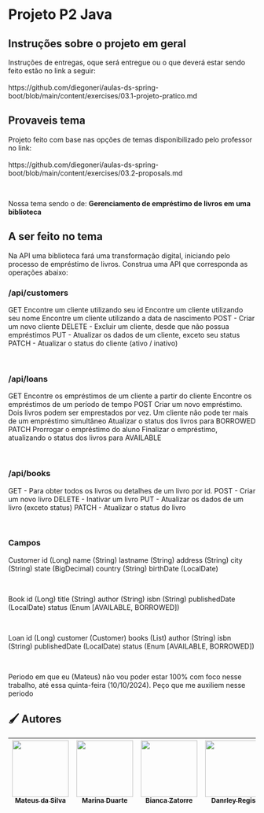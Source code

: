 <h1> Projeto P2 Java </h1>

<h2>Instruções sobre o projeto em geral</h2>

<p>Instruções de entregas, oque será entregue ou o que deverá estar sendo feito estão no link a seguir:<br><br>
https://github.com/diegoneri/aulas-ds-spring-boot/blob/main/content/exercises/03.1-projeto-pratico.md</p>

<h2> Provaveis tema</h2>
<p></p>Projeto feito com base nas opções de temas disponibilizado pelo professor no link:<br><br>
https://github.com/diegoneri/aulas-ds-spring-boot/blob/main/content/exercises/03.2-proposals.md</p>
<br><p>Nossa tema sendo o de: <b>Gerenciamento de empréstimo de livros em uma biblioteca</b></p>

<h2>A ser feito no tema</h2>

<p>
  Na API uma biblioteca fará uma transformação digital, iniciando pelo processo de empréstimo de livros. Construa uma API que corresponda as operações abaixo:

<h3>/api/customers</h3>
<p>
GET
Encontre um cliente utilizando seu id
Encontre um cliente utilizando seu nome
Encontre um cliente utilizando a data de nascimento
POST - Criar um novo cliente
DELETE - Excluir um cliente, desde que não possua empréstimos
PUT - Atualizar os dados de um cliente, exceto seu status
PATCH - Atualizar o status do cliente (ativo / inativo)
</p><br>
<h3>/api/loans</h3>
<p>
GET
Encontre os empréstimos de um cliente a partir do cliente
Encontre os empréstimos de um período de tempo
POST
Criar um novo empréstimo.
Dois livros podem ser emprestados por vez.
Um cliente não pode ter mais de um empréstimo simultâneo
Atualizar o status dos livros para BORROWED
PATCH
Prorrogar o empréstimo do aluno
Finalizar o empréstimo, atualizando o status dos livros para AVAILABLE
</p><br>
<h3>/api/books</h3>
<p>
GET - Para obter todos os livros ou detalhes de um livro por id.
POST - Criar um novo livro
DELETE - Inativar um livro
PUT - Atualizar os dados de um livro (exceto status)
PATCH - Atualizar o status do livro
</p><br>
<h3>Campos</h3>
<p>
Customer
id (Long)
name (String)
lastname (String)
address (String)
city (String)
state (BigDecimal)
country (String)
birthDate (LocalDate)
</p><br>
<p>
Book
id (Long)
title (String)
author (String)
isbn (String)
publishedDate (LocalDate)
status (Enum [AVAILABLE, BORROWED])
</p><br>
<p>
Loan
id (Long)
customer (Customer)
books (List)
author (String)
isbn (String)
publishedDate (LocalDate)
status (Enum [AVAILABLE, BORROWED])
</p><br>
</p>

<p>Periodo em que eu (Mateus) não vou poder estar 100% com foco nesse trabalho, até essa quinta-feira (10/10/2024). Peço que me auxiliem nesse periodo</p>

<h2 align="left">🖌️ Autores </h2>

| [<img loading="lazy" src="https://avatars.githubusercontent.com/u/125374128?v=4" width=115><br><sub>Mateus da Silva</sub>](https://github.com/Matias5789) |  [<img loading="lazy" src="https://avatars.githubusercontent.com/u/125374126?v=4" width=115><br><sub>Marina Duarte</sub>](https://github.com/maricamano) |  [<img loading="lazy" src="https://avatars.githubusercontent.com/u/112172388?v=4" width=115><br><sub>Bianca Zatorre</sub>](https://github.com/biancazatorre) |  [<img loading="lazy" src="https://avatars.githubusercontent.com/u/112701726?v=4" width=115><br><sub>Danrley Regis</sub>](https://github.com/DanHunterz1) |
:---: | :---: | :---: | :---: |
